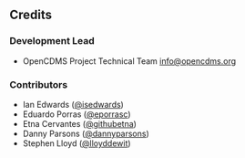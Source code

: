 ## Credits

### Development Lead

* OpenCDMS Project Technical Team <info@opencdms.org>

### Contributors

* Ian Edwards ([@isedwards](/isedwards))
* Eduardo Porras ([@eporrasc](/eporrasc))
* Etna Cervantes ([@githubetna](/githubetna))
* Danny Parsons ([@dannyparsons](/dannyparsons))
* Stephen Lloyd ([@lloyddewit](/lloyddewit))
